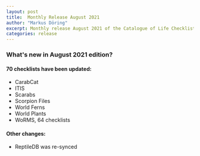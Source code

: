 ```yaml
---
layout: post
title:  Monthly Release August 2021
author: "Markus Döring"
excerpt: Monthly release August 2021 of the Catalogue of Life Checklist
categories: release
---
```


### What's new in August 2021 edition?

#### 70 checklists have been updated:

 * CarabCat
 * ITIS
 * Scarabs
 * Scorpion Files
 * World Ferns
 * World Plants 
 * WoRMS, 64 checklists

#### Other changes:
* ReptileDB was re-synced